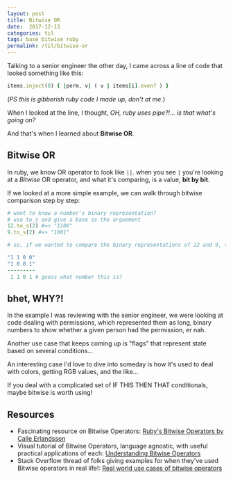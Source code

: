 ```yaml
---
layout: post
title: Bitwise OR
date:  2017-12-13
categories: til
tags: base bitwise ruby
permalink: /til/bitwise-or
---
```


Talking to a senior engineer the other day, I came across a line of code that looked something like this:

```ruby
items.inject(0) { |perm, v| ( v | items[i].even? ) }
```
(_PS this is gibberish ruby code I made up, don't at me._)

When I looked at the line, I thought, _OH, ruby uses pipe?!... is that what's going on?_

And that's when I learned about **Bitwise OR**.

## Bitwise OR

In ruby, we know OR operator to look like `||`. when you see `|` you're looking at a _Bitwise_ OR operator, and what it's comparing, is a value, **bit by bit**.

If we looked at a more simple example, we can walk through bitwise comparison step by step:
```ruby
# want to know a number's binary representation?
# use to_s and give a base as the arguement
12.to_s(2) #=> "1100"
9.to_s(2) #=> "1001"

# so, if we wanted to compare the binary representations of 12 and 9, the bitwise or operator will look at each bit (from right to left) and choose 1 if one or both bits are 1:

"1 1 0 0"
"1 0 0 1"
---------
 1 1 0 1 # guess what number this is?

```

## bhet, WHY?!

In the example I was reviewing with the senior engineer, we were looking at code dealing with permissions, which represented them as long, binary numbers to show whether a given person had the permission, er nah.

Another use case that keeps coming up is "flags" that represent
state based on several conditions...

An interesting case I'd love to dive into someday is how it's used to deal with colors, getting RGB values, and the like...

If you deal with a complicated set of IF THIS THEN THAT conditionals, maybe bitwise is worth using!

## Resources

- Fascinating resource on Bitwise Operators: [Ruby's Bitwise Operators by Calle Erlandsson](https://www.calleerlandsson.com/rubys-bitwise-operators/)
- Visual tutorial of Bitwise Operators, language agnostic, with useful practical applications of each: [Understanding Bitwise Operators](https://code.tutsplus.com/articles/understanding-bitwise-operators--active-11301)
- Stack Overflow thread of folks giving examples for when they've used Bitwise operators in real life!: [Real world use cases of bitwise operators](https://stackoverflow.com/questions/2096916/real-world-use-cases-of-bitwise-operators)